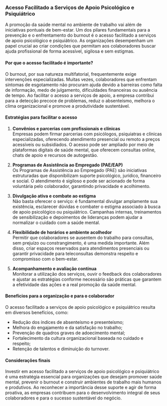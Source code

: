 
### Acesso Facilitado a Serviços de Apoio Psicológico e Psiquiátrico

A promoção da saúde mental no ambiente de trabalho vai além de iniciativas pontuais de bem-estar. Um dos pilares fundamentais para a prevenção e o enfrentamento do burnout é o acesso facilitado a serviços de apoio psicológico e psiquiátrico. As organizações desempenham um papel crucial ao criar condições que permitam aos colaboradores buscar ajuda profissional de forma acessível, sigilosa e sem estigmas.

#### Por que o acesso facilitado é importante?

O burnout, por sua natureza multifatorial, frequentemente exige intervenções especializadas. Muitas vezes, colaboradores que enfrentam sintomas de esgotamento não procuram ajuda devido a barreiras como falta de informação, medo de julgamento, dificuldades financeiras ou ausência de tempo. Ao facilitar o acesso a serviços de apoio, a empresa contribui para a detecção precoce de problemas, reduz o absenteísmo, melhora o clima organizacional e promove a produtividade sustentável.

#### Estratégias para facilitar o acesso

1. **Convênios e parcerias com profissionais e clínicas**  
   Empresas podem firmar parcerias com psicólogos, psiquiatras e clínicas especializadas, oferecendo atendimento presencial ou remoto a preços acessíveis ou subsidiados. O acesso pode ser ampliado por meio de plataformas digitais de saúde mental, que oferecem consultas online, chats de apoio e recursos de autogestão.

2. **Programas de Assistência ao Empregado (PAE/EAP)**  
   Os Programas de Assistência ao Empregado (PAE) são iniciativas estruturadas que disponibilizam suporte psicológico, jurídico, financeiro e social. O atendimento é sigiloso e pode ser acionado de forma voluntária pelo colaborador, garantindo privacidade e acolhimento.

3. **Divulgação ativa e combate ao estigma**  
   Não basta oferecer o serviço: é fundamental divulgar amplamente sua existência, esclarecer dúvidas e combater o estigma associado à busca de apoio psicológico ou psiquiátrico. Campanhas internas, treinamentos de sensibilização e depoimentos de lideranças podem ajudar a normalizar o cuidado com a saúde mental.

4. **Flexibilidade de horários e ambiente acolhedor**  
   Permitir que colaboradores se ausentem do trabalho para consultas, sem prejuízo ou constrangimento, é uma medida importante. Além disso, criar espaços reservados para atendimentos presenciais ou garantir privacidade para teleconsultas demonstra respeito e compromisso com o bem-estar.

5. **Acompanhamento e avaliação contínua**  
   Monitorar a utilização dos serviços, ouvir o feedback dos colaboradores e ajustar as estratégias conforme necessário são práticas que garantem a efetividade das ações e a real promoção da saúde mental.

#### Benefícios para a organização e para o colaborador

O acesso facilitado a serviços de apoio psicológico e psiquiátrico resulta em diversos benefícios, como:

- Redução dos índices de absenteísmo e presenteísmo;
- Melhora do engajamento e da satisfação no trabalho;
- Prevenção de quadros graves de adoecimento mental;
- Fortalecimento da cultura organizacional baseada no cuidado e respeito;
- Retenção de talentos e diminuição do turnover.

#### Considerações finais

Investir em acesso facilitado a serviços de apoio psicológico e psiquiátrico é uma estratégia essencial para organizações que desejam promover saúde mental, prevenir o burnout e construir ambientes de trabalho mais humanos e produtivos. Ao reconhecer a importância desse suporte e agir de forma proativa, as empresas contribuem para o desenvolvimento integral de seus colaboradores e para o sucesso sustentável do negócio.
```
